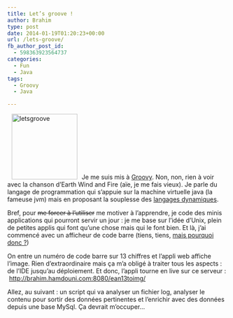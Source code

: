 ```yaml
---
title: Let’s groove !
author: Brahim
type: post
date: 2014-01-19T01:20:23+00:00
url: /lets-groove/
fb_author_post_id:
  - 598363923564737
categories:
  - Fun
  - Java
tags:
  - Groovy
  - Java

---
```

<img class="alignleft  wp-image-898" style="margin-left: 10px; margin-right: 10px;" alt="letsgroove" src="http://brahim.hamdouni.com/wp-uploads/letsgroove.jpg" width="150" srcset="http://brahim.hamdouni.com/wp-uploads/letsgroove.jpg 400w, http://brahim.hamdouni.com/wp-uploads/letsgroove-300x285.jpg 300w" sizes="(max-width: 400px) 100vw, 400px" />Je me suis mis à <a title="Groovy site" href="http://groovy.codehaus.org" target="_blank">Groovy</a>. Non, non, rien à voir avec la chanson d&#8217;Earth Wind and Fire (aïe, je me fais vieux). Je parle du langage de programmation qui s&#8217;appuie sur la machine virtuelle java (la fameuse jvm) mais en proposant la souplesse des <a title="Wikipedia : lanngage dynamqiue expliqué" href="http://fr.wikipedia.org/wiki/Langage_de_programmation_dynamique" target="_blank">langages dynamiques</a>.

<!--more-->

Bref, pour <del>me forcer à l&#8217;utiliser</del> me motiver à l&#8217;apprendre, je code des minis applications qui pourront servir un jour : je me base sur l&#8217;idée d&#8217;Unix, plein de petites applis qui font qu&#8217;une chose mais qui le font bien. Et là, j&#8217;ai commencé avec un afficheur de code barre (tiens, tiens, <a title="La génération de code barre pourrait servir dans Escarcelle, notre gestionnaire d'épicerie solidaire" href="http://blog.softinnov.fr/escarcelle/" target="_blank">mais pourquoi donc ?</a>)

On entre un numéro de code barre sur 13 chiffres et l&#8217;appli web affiche l&#8217;image. Rien d&#8217;extraordinaire mais ça m&#8217;a obligé à traiter tous les aspects : de l&#8217;IDE jusqu&#8217;au déploiement. Et donc, l&#8217;appli tourne en live sur ce serveur :  <http://brahim.hamdouni.com:8080/ean13toimg/>

Allez, au suivant : un script qui va analyser un fichier log, analyser le contenu pour sortir des données pertinentes et l&#8217;enrichir avec des données depuis une base MySql. Ça devrait m&#8217;occuper&#8230;